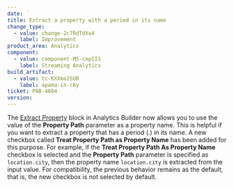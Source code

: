 ```yaml
---
date: ´
title: Extract a property with a period in its name
change_type:
  - value: change-2c7RdTdXo4
    label: Improvement
product_area: Analytics
component:
  - value: component-M5-cepIIS
    label: Streaming Analytics
build_artifact:
  - value: tc-KXXmo2SUR
    label: apama-in-c8y
ticket: PAB-4604
version: 
---
```

The [Extract Property](https://cumulocity.com/docs/streaming-analytics/block-reference/#expression) block in Analytics Builder now allows you to use the value of the **Property Path** parameter as a property name. 
This is helpful if you want to extract a property that has a period (.) in its name. A new checkbox called **Treat Property Path as Property Name** has been added for this purpose. 
For example, if the **Treat Property Path As Property Name** checkbox is selected and the **Property Path** parameter is specified as `location.city`, then the property name `location.city` is extracted from the input value.
For compatibility, the previous behavior remains as the default, that is, the new checkbox is not selected by default.
